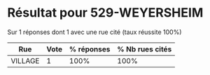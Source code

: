 # Résultat pour 529-WEYERSHEIM

Sur 1 réponses dont 1 avec une rue cité (taux réussite 100%)

| Rue | Vote | % réponses | % Nb rues cités|
|-----|------|------------|----------------|
| VILLAGE | 1 | 100% | 100%|

